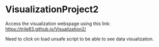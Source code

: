 # VisualizationProject2

Access the visualization webspage using this link:
https://trile83.github.io/Visualization2/

Need to click on load unsafe script to be able to see data visualization.
